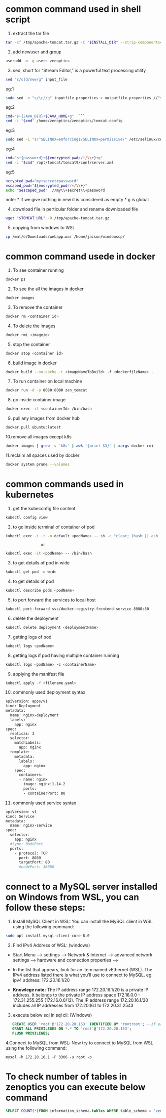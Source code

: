 
# common command used in shell script

1. extract the tar file
 ```sh
tar -xf /tmp/apache-tomcat.tar.gz -C "$INSTALL_DIR" --strip-components=1 
```
2. add newuser and group
```sh
useradd -m -g users zenoptics
```

3. sed, short for "Stream Editor," is a powerful text processing utility
```sh
sed "s/old/new/g" input_file
```
  
  eg:1
  ```sh
  sudo sed -e "s/\r//g" inputfile.properties > outputfile.properties //"s/old/new/g" here it is replacing with empty
  ```
      
  eg:2
  ```sh
  cmd="s+{JAVA_DIR}+$JAVA_HOME+g"  ```                                               //cmd="s+patten+replacement+g"
  sed -i "$cmd" /home/zenoptics/zenoptics/tomcat-config                              //edit within the file we use -i
  ```
  
  eg:3
  ```sh
  sudo sed -i "s/^SELINUX=enforcing$/SELINUX=permissive/" /etc/selinux/config        //^--->denotes starting of line & $ ---> ending
  ```
  
  eg:4
  ```sh
  cmd="s+{password}+${encrypted_pwd//+/\\+}+g"                                      //cmd="s+patten+${variable//pattern/replacement}+g"
  sed -i "$cmd" /opt/tomcat/tomcat9/conf/server.xml
  ```
  
  eg:5
  ```sh
  ncrypted_pwd="my+secret+password"
  escaped_pwd="${encrypted_pwd//+/\\+}"                                              //${variable//pattern/replacement}
  echo "$escaped_pwd"  //my\\+secret\\+password
  ```

note: * if we give nothing in new it is considered as empty 
      * g is global


4. download file in perticular folder and rename downloaded file
```sh
wget "$TOMCAT_URL" -O /tmp/apache-tomcat.tar.gz 
```

5. copying from windows to WSL
```sh
cp /mnt/d/Downloads/webapp.war /home/jaison/windowscp/
```


# common command usede in docker

1. To see container running
```sh
docker ps
```

2. To see the all the images in docker
```sh
docker images
```

3. To remove the container
```sh
docker rm <container id>
```

4. To delete the images
```sh
docker rmi <imageid>
```

5. stop the container 
```sh
docker stop <container id>
```

6. build image in docker
```sh
docker build --no-cache -t <imageNameToBuild> -f <dockerfileName> .
```

7. To run container on local machine
```sh
docker run -d -p 8080:8080 zen_tomcat
```

8. go inside container image
```sh
docker exec -it <containerId> /bin/bash
```

9. pull any images from docker hub
```sh
docker pull ubuntu:latest
```

10.remove all images except k8s
```sh
docker images | grep -v 'k8s' | awk '{print $3}' | xargs docker rmi
```

11.reclaim all spaces used by docker
```sh
docker system prune --volumes
```

# common commands used in kubernetes

1. get the kubeconfig file content 
```sh
kubectl config view
```

2. to go inside terminal of container of pod
```sh
kubectl exec -i -t -n default <podName> -- sh -c "clear; (bash || ash || sh)"
```
                    or
```sh
kubectl exec -it <podName> -- /bin/bash
```

3. to get details of pod in wide
```sh
kubectl get pod -o wide
```

4. to get details of pod
```sh
kubectl describe pods <podName>
```

5. to port forward the services to local host
```sh
kubectl port-forward svc/docker-registry-frontend-service 8080:80
```

6. delete the deployment
```sh
kubectl delete deployment <deploymentName>
```

7. getting logs of pod
```sh
kubectl logs <podName>
```

8. getting logs if pod having multiple container running
```sh
kubectl logs <podName> -c <containerName>
```

9. applying the manifest file
```sh
kubectl apply -f <filename.yaml>
```

10. commonly used deployment syntax
```sh
apiVersion: apps/v1
kind: Deployment
metadata:
  name: nginx-deployment
  labels:
    app: nginx
spec:
  replicas: 3
  selector:
    matchLabels:
      app: nginx
  template:
    metadata:
      labels:
        app: nginx
    spec:
      containers:
      - name: nginx
        image: nginx:1.14.2
        ports:
        - containerPort: 80
```

11. commonly used service syntax
```sh
apiVersion: v1
kind: Service
metadata:
  name: nginx-service
spec:
  selector:
    app: nginx 
  #type: NodePort
  ports:
    - protocol: TCP
      port: 8080
      targetPort: 80
      #nodePort: 30080
```


# connect to a MySQL server installed on Windows from WSL, you can follow these steps:

1. Install MySQL Client in WSL: You can install the MySQL client in WSL using the following command:
```sh
sudo apt install mysql-client-core-8.0
```

2. Find IPv4 Address of WSL: (windows) 
* Start Menu --> settings --> Network & Internet --> advanced network settings --> hardware and connection properties -->
* In the list that appears, look for an item named vEthernet (WSL). The IPv4 address listed there is what you’ll use to connect to MySQL. eg: ipv4 address: 172.20.16.1/20

* **Knowlege note:** The IP address range 172.20.16.1/20 is a private IP address. It belongs to the private IP address space 172.16.0.0 - 172.31.255.255 (172.16.0.0/12). The IP address range 172.20.16.1/20 includes all IP addresses from 172.20.16.1 to 172.20.31.2543

3. execute below sql in sql cli: (Windows)
```sql
   CREATE USER 'root'@'172.20.28.153' IDENTIFIED BY 'rootroot'; --if error occus ok
   GRANT ALL PRIVILEGES ON *.* TO 'root'@'172.20.28.153';
   FLUSH PRIVILEGES;
```


4.Connect to MySQL from WSL: Now try to connect to MySQL from WSL using the following command:
```ssh
mysql -h 172.20.16.1 -P 3306 -u root -p

```

# To check number of tables in zenoptics you can execute below command

```sql
SELECT COUNT(*)FROM information_schema.tables WHERE table_schema = 'zenoptics';
```




